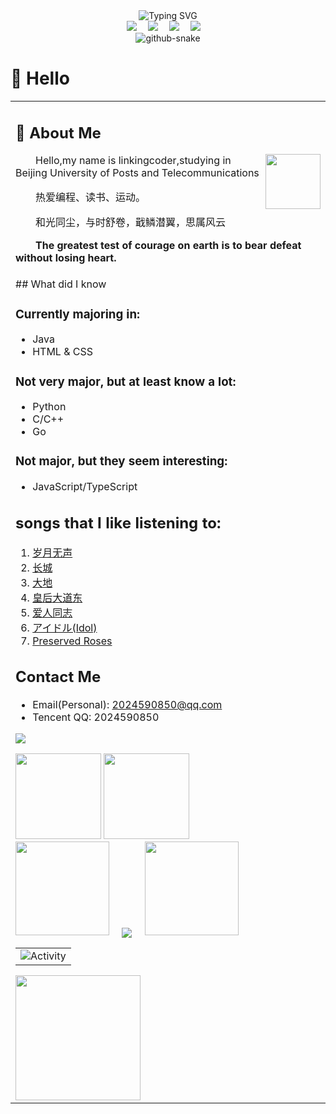 <div align="center">
  
  <!-- dynamic typing effect 动态打字效果 -->
  <div align="center">
      <img src="https://readme-typing-svg.demolab.com?font=Fira+Code&pause=1000&width=435&lines=console.log(%22Hello%2C%20World%22);Welcome to My World !&center=true&size=27" alt="Typing SVG" />
    </a>
  </div>

  <!-- profile logo 个人资料徽标 -->
  <div align="center">
    <a href="https://space.bilibili.com/3493135164377654/"><img src="https://img.shields.io/badge/Bilibili-B站-ff69b4" /></a>&emsp;
    <a href="https://blog.csdn.net/linkcoder?spm=1000.2115.3001.5343"><img src="https://img.shields.io/badge/CSDN-论坛-c32136" /></a>&emsp;
    <a href="https://juejin.cn/user/512809594808781"><img src="https://img.shields.io/badge/jueji-掘金-blue" /></a>&emsp;
    <a href="https://www.zhihu.com/people/66-53-49-52"><img src="https://img.shields.io/badge/Zhihu-知乎-blue" /></a>&emsp;
  </div>

<!-- Snake Code Contribution Map 贪吃蛇代码贡献图 -->
<picture>
  <source media="(prefers-color-scheme: dark)" srcset="https://cdn.jsdelivr.net/gh/sun0225SUN/sun0225SUN/profile-snake-contrib/github-contribution-grid-snake-dark.svg" />
  <source media="(prefers-color-scheme: light)" srcset="https://cdn.jsdelivr.net/gh/sun0225SUN/sun0225SUN/profile-snake-contrib/github-contribution-grid-snake.svg" />
  <img alt="github-snake" src="https://cdn.jsdelivr.net/gh/sun0225SUN/sun0225SUN/profile-snake-contrib/github-contribution-grid-snake-dark.svg" />
</picture>

</div>

#  🙋 Hello

<table>
<tr><td>

<!-- About me 关于我 -->
## 🤺 About Me

<img align="right" width="88" src="https://cdn.jsdelivr.net/gh/linkingcoder/linkingcoder/assets/images/steven.png" />

<p>&emsp;&emsp;Hello,my name is linkingcoder,studying in Beijing University of Posts and Telecommunications </p>
<p>&emsp;&emsp;热爱编程、读书、运动。</p>
<p style="font-family:"宋体"">&emsp;&emsp;和光同尘，与时舒卷，戢鳞潜翼，思属风云</p>
<p><strong>&emsp;&emsp;The greatest test of courage on earth is to bear defeat without losing heart.</strong></p>

</td></tr>
<tr>
<td>
## What did I know

### Currently majoring in:
- Java
- HTML & CSS


### Not very major, but at least know a lot:
- Python
- C/C++
- Go 

### Not major, but they seem interesting:
- JavaScript/TypeScript
## songs that I like listening to:
<ol>
<li><a href="https://youtu.be/QEOCahGzR08">岁月无声<a></li>
<li><a href="https://youtu.be/IOXoAvF6r_A">长城</a></li>
<li><a href="https://youtu.be/D80uRnUYAQU">大地</a></li>
<li><a href="https://youtu.be/av1-_SjPb2E">皇后大道东</a></li>
<li><a href="https://youtu.be/Jcr1zI0LiB4">爱人同志</a></li>
<li><a href="https://www.bilibili.com/video/BV17h411u7sb/?share_source=copy_web&vd_source=abe038c2e5cf8a01ee0e25d3b19e559b">アイドル(Idol)</a></li>
<li><a href="https://www.bilibili.com/video/BV1gW411s76m/?share_source=copy_web&vd_source=abe038c2e5cf8a01ee0e25d3b19e559b">Preserved Roses</a></li>
</ol>



## Contact Me
- Email(Personal): 2024590850@qq.com
- Tencent QQ: 2024590850  

<!-- GitHub 奖杯🏆 -->
<img  src="https://github-profile-trophy.vercel.app/?username=linkingcoder&theme=gruvbox&row=1&column=7&no-frame=true&no-bg=true" /><br>

<!-- GitHub 数据统计 -->
<img align="" height="137px" src="https://github-readme-stats.vercel.app/api?username=linkingcoder&hide_title=true&hide_border=true&show_icons=true&include_all_commits=true&line_height=21text_color=000&icon_color=000&bg_color=0,ea6161,ffc64d,fffc4d,52fa5a&theme=graywhite" />
<img align="" height="137px" src="https://github-readme-stats.vercel.app/api/top-langs/?username=linkingcoder&hide_title=true&hide_border=true&layout=compact&langs_count=6&text_color=000&icon_color=fff&bg_color=0,52fa5a,4dfcff,c64dff&theme=graywhite" /><br>
<!-- github-readme-streak-stats 连续提交代码天数记录 -->
<img width="150" src="https://cdn.jsdelivr.net/gh/linkingcoder/linkingcoder/assets/images/left.png" />&emsp;
<img align="center" src="https://github-readme-streak-stats.herokuapp.com/?user=linkingcoder&theme=dark&hide_border=true" />
&emsp;<img width="150" src="https://cdn.jsdelivr.net/gh/linkingcoder/linkingcoder/assets/images/right.png" />
<!-- GitHub Activity Graph GitHub 活动图 -->
<table align="center">
  <tr>
    <td><img src="https://github-readme-activity-graph.vercel.app/graph?username=linkingcoder&theme=xcode&bg_color=FF000000&hide_border=true" alt="Activity"/></td>
  </tr>
</table>
<img align="" height="200px" src="https://metrics.lecoq.io/linkingcoder?template=classic&base=header%2C%20activity%2C%20community%2C%20repositories%2C%20metadata&base.indepth=false&base.hireable=false&base.skip=false&config.timezone=Asia%2FHong_Kong"/>
